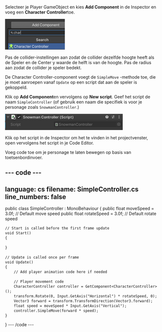 Selecteer je Player GameObject en kies **Add Component** in de Inspector en voeg een **Character Controller**toe.

![De Character Controller component in het Inspector venster.](images/character-component.png)

Pas de collider-instellingen aan zodat de collider dezelfde hoogte heeft als de Speler en de Center y waarde de helft is van de hoogte. Pas de radius aan zodat de collider je speler bedekt.

De Character Controller-component voegt de `SimpleMove` -methode toe, die je moet aanroepen vanaf `Update` op een script dat aan de speler is gekoppeld.

Klik op **Add Component**en vervolgens op **New script**. Geef het script de naam `SimpleController` (of gebruik een naam die specifiek is voor je personage zoals `SnowmanController`.)

![De Script-component in het Inspector-venster met ingevuld 'Player Controller'-script.](images/snowman-controller.png)

Klik op het script in de Inspector om het te vinden in het projectvenster, open vervolgens het script in je Code Editor.

Voeg code toe om je personage te laten bewegen op basis van toetsenbordinvoer.


--- code ---
---
language: cs filename: SimpleController.cs
line_numbers: false
---
public class SimpleController : MonoBehaviour
{ public float moveSpeed = 3.0f; // Default move speed public float rotateSpeed = 3.0f; // Default rotate speed

    // Start is called before the first frame update
    void Start()
    {
    
    }
    
    // Update is called once per frame
    void Update()
    {
        // Add player animation code here if needed
    
        // Player movement code
        CharacterController controller = GetComponent<CharacterController>();
        transform.Rotate(0, Input.GetAxis("Horizontal") * rotateSpeed, 0);
        Vector3 forward = transform.TransformDirection(Vector3.forward);
        float speed = moveSpeed * Input.GetAxis("Vertical");
        controller.SimpleMove(forward * speed);
    }
} --- /code ---

